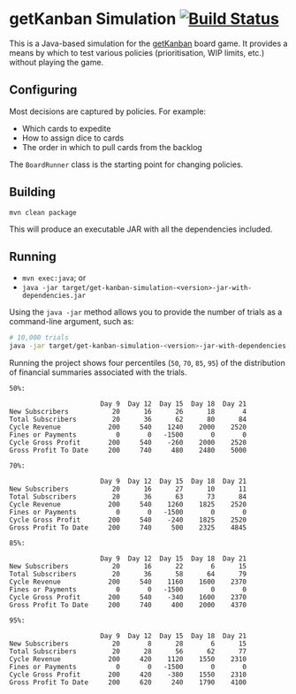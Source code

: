 # getKanban Simulation [![Build Status](https://travis-ci.org/seize-the-dave/get-kanban-simulation.svg?branch=master)](https://travis-ci.org/seize-the-dave/get-kanban-simulation)
This is a Java-based simulation for the [getKanban](http://getkanban.com) board game.  It provides a means by which to test various policies (prioritisation, WIP limits, etc.) without playing the game.

## Configuring

Most decisions are captured by policies.  For example:

- Which cards to expedite
- How to assign dice to cards
- The order in which to pull cards from the backlog

The `BoardRunner` class is the starting point for changing policies.

## Building
`mvn clean package`

This will produce an executable JAR with all the dependencies included.

## Running

- `mvn exec:java`; or
- `java -jar target/get-kanban-simulation-<version>-jar-with-dependencies.jar`

Using the `java -jar` method allows you to provide the number of trials as a command-line argument, such as:

```bash
# 10,000 trials
java -jar target/get-kanban-simulation-<version>-jar-with-dependencies.jar 10000
```

Running the project shows four percentiles (`50`, `70`, `85`, `95`) of the distribution of financial summaries associated with the trials.

```
50%:

                       Day 9  Day 12  Day 15  Day 18  Day 21
New Subscribers           20      16      26      18       4
Total Subscribers         20      36      62      80      84
Cycle Revenue            200     540    1240    2000    2520
Fines or Payments          0       0   -1500       0       0
Cycle Gross Profit       200     540    -260    2000    2520
Gross Profit To Date     200     740     480    2480    5000

70%:

                       Day 9  Day 12  Day 15  Day 18  Day 21
New Subscribers           20      16      27      10      11
Total Subscribers         20      36      63      73      84
Cycle Revenue            200     540    1260    1825    2520
Fines or Payments          0       0   -1500       0       0
Cycle Gross Profit       200     540    -240    1825    2520
Gross Profit To Date     200     740     500    2325    4845

85%:

                       Day 9  Day 12  Day 15  Day 18  Day 21
New Subscribers           20      16      22       6      15
Total Subscribers         20      36      58      64      79
Cycle Revenue            200     540    1160    1600    2370
Fines or Payments          0       0   -1500       0       0
Cycle Gross Profit       200     540    -340    1600    2370
Gross Profit To Date     200     740     400    2000    4370

95%:

                       Day 9  Day 12  Day 15  Day 18  Day 21
New Subscribers           20       8      28       6      15
Total Subscribers         20      28      56      62      77
Cycle Revenue            200     420    1120    1550    2310
Fines or Payments          0       0   -1500       0       0
Cycle Gross Profit       200     420    -380    1550    2310
Gross Profit To Date     200     620     240    1790    4100
```
